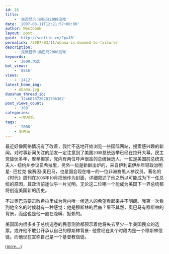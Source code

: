 ```yaml
---
id: 16
title:
    - '民调显示:奥巴马2008没戏'
date: '2007-03-11T12:21:57+00:00'
author: Westbank
layout: post
guid: 'http://scottie.cn/?p=10'
permalink: /2007/03/11/obama-is-doomed-to-failure/
description:
    - '民调显示:奥巴马2008没戏'
keywords:
    - '2008,大选'
bot_views:
    - '8856'
views:
    - '2412'
latest_home_img:
    - obama.jpg
duoshuo_thread_id:
    - '1246078726781796362'
post_views_count:
    - '388'
categories:
    - 一地鸡毛
tags:
    - '2008'
    - 奥巴马
---
```


<span style="font-family: 宋体; mso-bidi-font-size: 10.5pt; mso-font-kerning: 0pt; mso-hansi-font-family: 'Times New Roman'; mso-bidi-font-family: 宋体; mso-ansi-language: ZH-CN;">最近好像网络情况有了改善，我忙不迭地开始浏览一些国际网站，搜索感兴趣的新闻。对时事新闻关注的朋友一定注意到了美国2008总统选举已经在拉开大幕。民主党蛰伏多年，摩拳擦掌，党内有两位呼声很高的总统候选人，一位是美国前总统克 夫人</span><span style="mso-bidi-font-size: 10.5pt; mso-font-kerning: 0pt; mso-bidi-font-family: 宋体; mso-ansi-language: ZH-CN; mso-ascii-font-family: 宋体;">-</span> <span style="font-family: 宋体; mso-bidi-font-size: 10.5pt; mso-font-kerning: 0pt; mso-hansi-font-family: 'Times New Roman'; mso-bidi-font-family: 宋体; mso-ansi-language: ZH-CN;">纽约州参议员希拉里，另外一位是新鲜出炉的，来自伊利诺伊州年轻政治明星</span><span style="mso-bidi-font-size: 10.5pt; mso-font-kerning: 0pt; mso-bidi-font-family: 宋体; mso-ansi-language: ZH-CN; mso-ascii-font-family: 宋体;">-</span> <span style="font-family: 宋体; mso-bidi-font-size: 10.5pt; mso-font-kerning: 0pt; mso-hansi-font-family: 'Times New Roman'; mso-bidi-font-family: 宋体; mso-ansi-language: ZH-CN;">巴拉克·侯赛因·奥巴马，也是国会现在唯一的一位非洲裔黑人参议员。著名的《时代》周刊在2006年10月把他作为封面，详细叙述了他之所以可能成为下一任总统的原因，其政治前途似乎一片光明。无论这二位哪一个能成为美国下一界总统都将创造美国新的历史。 </span>

<span style="font-family: 宋体; mso-bidi-font-size: 10.5pt; mso-font-kerning: 0pt; mso-hansi-font-family: 'Times New Roman'; mso-bidi-font-family: 宋体; mso-ansi-language: ZH-CN;">不过奥巴马要击败希拉里成为党内唯一候选人的希望看起来并不明朗。我第一次看到他全名的时候就有一种感觉：他是穆斯林的后裔？果不其然，奥巴马有穆斯林的背景，而这也是他一直在隐瞒、抵赖的。</span>

<span style="font-family: 宋体; mso-bidi-font-size: 10.5pt; mso-font-kerning: 0pt; mso-hansi-font-family: 'Times New Roman'; mso-bidi-font-family: 宋体; mso-ansi-language: ZH-CN;">美国国内很多关于总统选卷的民意测验都预示着他将失去至少一半美国民众的选票。或许他不敢公开承认自己的穆斯林背景</span><span style="mso-bidi-font-size: 10.5pt; mso-font-kerning: 0pt; mso-bidi-font-family: 宋体; mso-ansi-language: ZH-CN; mso-ascii-font-family: 宋体;">-</span> <span style="font-family: 宋体; mso-bidi-font-size: 10.5pt; mso-font-kerning: 0pt; mso-hansi-font-family: 'Times New Roman'; mso-bidi-font-family: 宋体; mso-ansi-language: ZH-CN;">他曾经在某个时段内是一个穆斯林信徒。而他现在宣称自己是一个基督教信徒。</span>

<span style="font-family: 宋体; mso-bidi-font-size: 10.5pt; mso-font-kerning: 0pt; mso-hansi-font-family: 'Times New Roman'; mso-bidi-font-family: 宋体; mso-ansi-language: ZH-CN;"></span>

<span style="font-family: 宋体; mso-bidi-font-size: 10.5pt; mso-font-kerning: 0pt; mso-hansi-font-family: 'Times New Roman'; mso-bidi-font-family: 宋体; mso-ansi-language: ZH-CN;"></span>

<span style="font-family: 宋体; mso-bidi-font-size: 10.5pt; mso-font-kerning: 0pt; mso-hansi-font-family: 'Times New Roman'; mso-bidi-font-family: 宋体; mso-ansi-language: ZH-CN;"> [<span aria-label="Continue reading 民调显示:奥巴马2008没戏">(more…)</span>](http://farbank.net/2007/03/11/obama-is-doomed-to-failure/#more-16)</span>